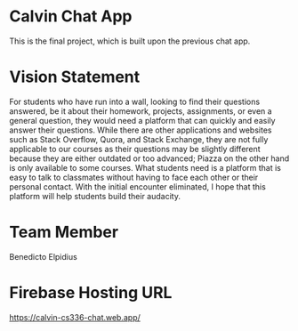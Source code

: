 # Calvin Chat App
This is the final project, which is built upon the previous chat app.

# Vision Statement
For students who have run into a wall, looking to find their questions answered, be it about their homework, projects, assignments, or even a general question, they would need a platform that can quickly and easily answer their questions. While there are other applications and websites such as Stack Overflow, Quora, and Stack Exchange, they are not fully applicable to our courses as their questions may be slightly different because they are either outdated or too advanced; Piazza on the other hand is only available to some courses. What students need is a platform that is easy to talk to classmates without having to face each other or their personal contact. With the initial encounter eliminated, I hope that this platform will help students build their audacity.

# Team Member
Benedicto Elpidius

# Firebase Hosting URL
https://calvin-cs336-chat.web.app/
